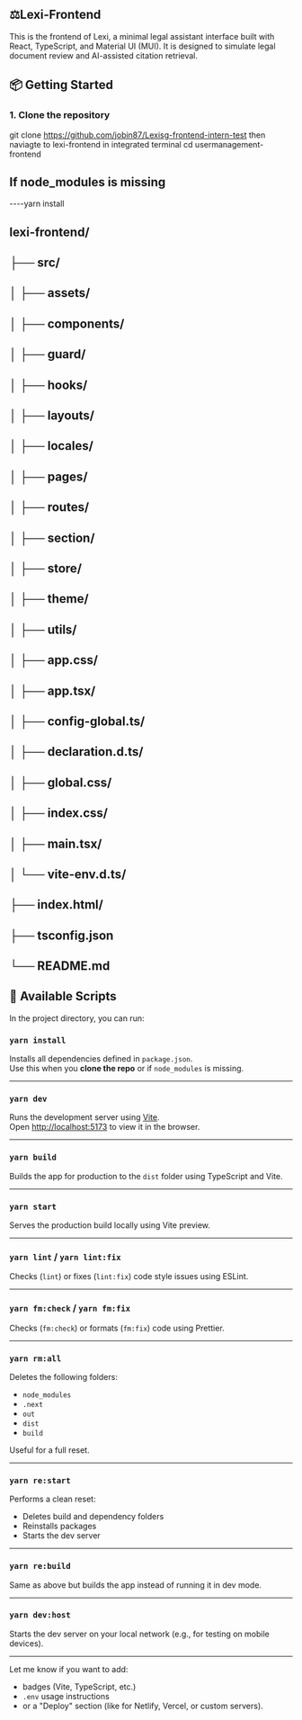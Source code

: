 
 ## ⚖️Lexi-Frontend

This is the frontend of Lexi, a minimal legal assistant interface built with React, TypeScript, and Material UI (MUI). It is designed to simulate legal document review and AI-assisted citation retrieval.
## 📦 Getting Started

### 1. Clone the repository

git clone https://github.com/jobin87/Lexisg-frontend-intern-test
then naviagte to lexi-frontend in integrated terminal 
cd usermanagement-frontend 


## If node_modules is missing 

----yarn install


## lexi-frontend/
##   ├── src/
##   │  ├── assets/
##   │  ├── components/
##   │  ├── guard/
##   │  ├── hooks/
##   │  ├── layouts/
##   │  ├── locales/
##   │  ├── pages/
##   │  ├── routes/
##   │  ├── section/
##   │  ├── store/
##   │  ├── theme/
##   │  ├── utils/
##   │  ├── app.css/
##   │  ├── app.tsx/
##   │  ├── config-global.ts/
##   │  ├── declaration.d.ts/
##   │  ├── global.css/
##   │  ├── index.css/
##   │  ├── main.tsx/
##   │  └── vite-env.d.ts/
##   ├── index.html/
##   ├── tsconfig.json
##   └── README.md


## 🔧 Available Scripts

In the project directory, you can run:

### `yarn install`

Installs all dependencies defined in `package.json`.  
Use this when you **clone the repo** or if `node_modules` is missing.

---

### `yarn dev`

Runs the development server using [Vite](https://vitejs.dev/).  
Open [http://localhost:5173](http://localhost:5173) to view it in the browser.

---

### `yarn build`

Builds the app for production to the `dist` folder using TypeScript and Vite.

---

### `yarn start`

Serves the production build locally using Vite preview.

---

### `yarn lint` / `yarn lint:fix`

Checks (`lint`) or fixes (`lint:fix`) code style issues using ESLint.

---

### `yarn fm:check` / `yarn fm:fix`

Checks (`fm:check`) or formats (`fm:fix`) code using Prettier.

---

### `yarn rm:all`

Deletes the following folders:
- `node_modules`
- `.next`
- `out`
- `dist`
- `build`

Useful for a full reset.

---

### `yarn re:start`

Performs a clean reset:
- Deletes build and dependency folders
- Reinstalls packages
- Starts the dev server

---

### `yarn re:build`

Same as above but builds the app instead of running it in dev mode.

---

### `yarn dev:host`

Starts the dev server on your local network (e.g., for testing on mobile devices).

---

Let me know if you want to add:
- badges (Vite, TypeScript, etc.)
- `.env` usage instructions
- or a "Deploy" section (like for Netlify, Vercel, or custom servers).


